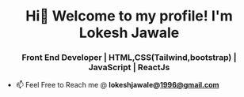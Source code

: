 
<h1 align="center">Hi👋 Welcome to my profile! I'm Lokesh Jawale</h1>

<h3 align="center">Front End Developer  |  HTML,CSS(Tailwind,bootstrap)  |  JavaScript  | ReactJs</h3>

- 📫 Feel Free to Reach me @ **lokeshjawale@1996@gmail.com**


<!--
**LokeshJawale1996/LokeshJawale1996** is a ✨ _special_ ✨ repository because its `README.md` (this file) appears on your GitHub profile.

Here are some ideas to get you started:

- 🔭 I’m currently working on ...
- 🌱 I’m currently learning ...
- 👯 I’m looking to collaborate on ...
- 🤔 I’m looking for help with ...
- 💬 Ask me about ...
- 📫 How to reach me: ...
- 😄 Pronouns: ...
- ⚡ Fun fact: ...
-->
